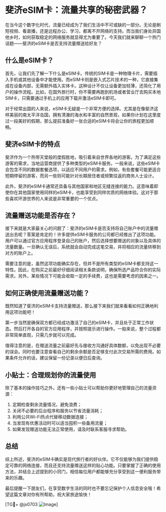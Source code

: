 # 斐济eSIM卡：流量共享的秘密武器？

在当今这个数字化时代，流量已经成为了我们生活中不可或缺的一部分。无论是刷短视频、看直播，还是远程办公、学习，都离不开网络的支持。而当我们身处异国他乡时，如何获取稳定的网络服务就显得尤为重要了。今天我们就来聊聊一个热门话题——斐济的eSIM卡是否支持流量赠送给好友？

## 什么是eSIM卡？

首先，让我们先了解一下什么是eSIM卡。传统的SIM卡是一种物理卡片，需要插入手机或其他设备中才能使用。而eSIM卡则是嵌入式芯片技术的一种，它直接集成在设备内部，无需额外插入实体卡。这种设计不仅让设备更加轻薄，还简化了用户的操作流程。比如，在国外旅行时，你不需要再跑到机场或者营业厅去购买本地SIM卡，只需要通过手机上的应用下载并激活eSIM卡即可。

对于经常出国的人来说，eSIM卡无疑是一个非常方便的选择。尤其是在像斐济这样美丽的南太平洋岛国，拥有清澈的海水和丰富的自然景观，如果你计划在这里度过一段美好的假期，那么提前准备好一张合适的eSIM卡将会让你的旅程更加顺畅。

## 斐济eSIM卡的特点

斐济作为一个热带天堂般的度假胜地，吸引着来自世界各地的游客。为了满足这些游客的需求，当地运营商提供了多种类型的eSIM卡服务。一般来说，这些eSIM卡会包含不同的数据套餐选项，以适应不同用户的需求。例如，有些套餐可能更适合短期停留的游客，而另一些则可能针对长期居住者或频繁往返的商务人士设计。

此外，斐济的eSIM卡通常还具备与其他国家和地区无缝连接的能力。这意味着即使你在其他国家使用同样的eSIM卡，也能享受到同样优质的网络体验。这对于那些喜欢环游世界的人来说是非常重要的一个优点。

## 流量赠送功能是否存在？

接下来就是大家最关心的问题了：斐济的eSIM卡是否支持将自己账户中的流量赠送出去呢？答案是肯定的！许多提供eSIM卡服务的公司都已经推出了这项功能。用户可以通过官方应用程序登录自己的账户，然后选择想要赠送的对象以及具体的流量数量。一旦确认无误后，系统就会自动完成这笔交易，并将相应的流量转移到对方的账户上。

需要注意的是，虽然这项功能确实存在，但并不是所有类型的eSIM卡都支持这一特性。因此，在购买之前最好仔细阅读相关条款说明，确保所选产品符合你的实际需求。另外，某些情况下可能会收取一定的手续费，这也是需要考虑的因素之一。

## 如何正确使用流量赠送功能？

既然知道了斐济的eSIM卡支持流量赠送，那么接下来我们就来看看如何正确地利用这项功能吧！

第一步当然是确保双方都已经成功激活了自己的eSIM卡，并且处于正常工作状态。然后打开各自的官方应用程序，并按照提示进行操作。一般来说，整个过程都非常简单直观，只需几步就可以完成。

值得注意的是，在赠送流量之前最好先与接收方沟通好具体数额，以免出现不必要的误会。同时也要注意查看自己的剩余余额是否足够支付此次交易所需的费用。如果条件允许的话，建议保留一份记录以便日后查询。

## 小贴士：合理规划你的流量使用

除了基本的操作技巧之外，还有一些小贴士可以帮助你更好地管理自己的流量资源：

1. 定期检查剩余流量情况，避免浪费；
2. 关闭不必要的后台程序和服务以节省流量消耗；
3. 利用公共Wi-Fi热点代替移动数据连接；
4. 当发现有优惠活动时可以适当囤积一些备用流量；
5. 如果发现赠送功能无法正常使用，请及时联系客服寻求帮助。

## 总结

综上所述，斐济的eSIM卡确实是现代旅行者的好伙伴。它不仅能够为我们提供稳定可靠的网络连接，而且还支持流量赠送这样的贴心功能。只要掌握了正确的使用方法，并结合上述提到的小窍门，相信每位用户都能够充分享受到这一便利服务带来的乐趣。

最后提醒一下朋友们，在享受数字生活的同时也不要忘记保护个人信息安全哦！希望这篇文章对你有所帮助，祝大家旅途愉快！

[TG💪+ @jx0703 ![Image](https://github.com/user-attachments/assets/dbca1d08-cadb-493c-b0ec-ad6f7a83f270)]